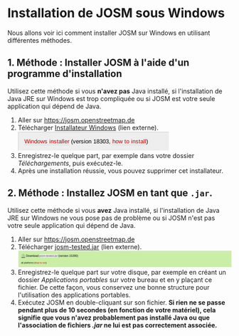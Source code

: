 # Installation de JOSM sous Windows 

Nous allons voir ici comment installer JOSM sur Windows en utilisant différentes méthodes.

## 1. Méthode : Installer JOSM à l'aide d'un programme d'installation

Utilisez cette méthode si vous **n'avez pas** Java installé, si l'installation de Java JRE sur Windows est trop compliquée ou si JOSM est votre seule application qui dépend de Java.

1. Aller sur <https://josm.openstreetmap.de>
2. Télécharger [Installateur Windows](https://josm.openstreetmap.de/download/windows/josm-setup.exe) (lien externe).
   ![](website-exe-download/out.png)
3. Enregistrez-le quelque part, par exemple dans votre dossier *Téléchargements*, puis exécutez-le.
3. Après une installation réussie, vous pouvez supprimer cet installateur.

## 2. Méthode : Installez JOSM en tant que `.jar`.

Utilisez cette méthode si vous **avez** Java installé, si l'installation de Java JRE sur Windows ne vous pose pas de problème ou si JOSM n'est pas votre seule application qui dépend de Java.

1. Aller sur <https://josm.openstreetmap.de>
2. Télécharger [josm-tested.jar](https://josm.openstreetmap.de/josm-tested.jar) (lien externe).
   ![](./website-jar-download/out.png)
3. Enregistrez-le quelque part sur votre disque, par exemple en créant un dossier *Applications portables* sur votre bureau et en y plaçant ce fichier. De cette façon, vous conservez une bonne structure pour l'utilisation des applications portables.
4. Exécutez JOSM en double-cliquant sur son fichier.
   **Si rien ne se passe pendant plus de 10 secondes (en fonction de votre matériel), cela signifie que vous n'avez probablement pas installé Java ou que l'association de fichiers *.jar* ne lui est pas correctement associée.**

